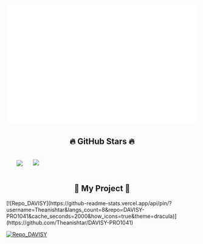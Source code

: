 <!-- Trungquandev -->
<a href="#" target="_blank">
  <img src="svg/trungquandev.svg" width="1200" alt="trungquandev-official" />
</a>



<h2 align="center">🔥 GitHub Stars 🔥</h2>
<!-- https://github.com/anuraghazra/github-readme-stats -->
<br>
<div align=center>
  <a href="#" title="TheanIshtar">
    <img width="315" align="center" src="https://github-readme-stats.vercel.app/api/top-langs/?username=theanishtar&langs_count=8&show_icons=true&theme=tokyonight"/>
  </a>
  <a href="#" title="TheanIshtar">
    <img align="right" width="434" src="https://github-readme-stats.vercel.app/api?username=Theanishtar&show_icons=true&theme=tokyonight" />
  </a>
</div>

<br>

<h2 align="center">🌻 My Project 🌻</h2>
[![Repo_DAVISY](https://github-readme-stats.vercel.app/api/pin/?username=Theanishtar&langs_count=8&repo=DAVISY-PRO1041&cache_seconds=2000&how_icons=true&theme=dracula)](https://github.com/Theanishtar/DAVISY-PRO1041) 

[![Repo_DAVISY](https://github-readme-stats.vercel.app/api/pin/?username=Theanishtar&langs_count=8&repo=simulation-sort-algorithm&cache_seconds=2000&how_icons=true&theme=dracula)](https://github.com/Theanishtar/simulation-sort-algorithm) 



